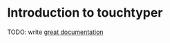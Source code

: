 # Introduction to touchtyper

TODO: write [great documentation](http://jacobian.org/writing/great-documentation/what-to-write/)

